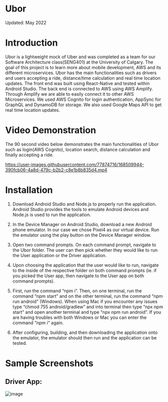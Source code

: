 # Ubor

Updated: May 2022

# Introduction
Ubor is a lightweight mock of Uber and was completed as a team for our Software Architecture class(SENG401) at the University of Calgary. 
The goal of this project is to learn more about mobile development, AWS and its different microservices. Ubor has the main functionalities 
such as drivers and users accepting a ride, distance/time calculation and real time location updates. The front end was built using React-Native and tested within Android Studio.
The back end is connected to AWS using AWS Amplify. Through Amplify we are able to easily connect it to other AWS Microservices. We used AWS Cognito for login authentication, AppSync
for GraphQL and DynamoDB for storage. We also used Google Maps API to get real time location updates. 

# Video Demonstration
The 90 second video below demonstrates the main functionalities of Ubor such as login(AWS Cognito), location search, distance calculation and finally accepting a ride.

https://user-images.githubusercontent.com/77874716/168509944-390fcb06-4a8d-479c-b2b2-c8e1b8b835d4.mp4

# Installation
1. Download Android Studio and Node.js to properly run the application. Android Studio provides the tools to emulate Android devices and Node.js is used to run the application.

2. In the Device Manager on Android Studio, download a new Android phone emulator. In our case we chose Pixel4 as our virtual device. Run the emulator using the play button on the Device Manager window.

3. Open two command prompts. On each command prompt, navigate to the Ubor folder. The user can then pick whether they would like to run the User application or the Driver application.

4. Upon choosing the application that the user would like to run, navigate to the inside of the respective folder on both command prompts (ie. if you picked the User app, then navigate to the User app on both command prompts).

5. First, run the command “npm i”. Then, on one terminal, run the command “npm start” and on the other terminal, run the command “npm run android” (Windows). When using Mac if you encounter any issues type “chmod 755 android/gradlew” and into terminal then type “npx npm start” and open another terminal and type “npx npm run android”. If you are having troubles with both Windows or Mac you can enter the command “npm i” again.  

6. After configuring, building, and then downloading the application onto the emulator, the emulator should then run and the application can be tested. 

# Sample Screenshots

## Driver App: 
![image](https://user-images.githubusercontent.com/77874716/168176866-7609efff-24a5-4e15-86ca-edcb745a5bbd.png)